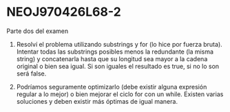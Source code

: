 # NEOJ970426L68-2
Parte dos del examen

1. Resolví el problema utilizando substrings y for (lo hice por fuerza bruta). Intentar todas las substrings posibles menos la redundante (la misma string) y concatenarla hasta que su longitud sea mayor a la cadena original o bien sea igual. Si son iguales el resultado es true, si no lo son será false.

2. Podríamos seguramente optimizarlo (debe existir alguna expresión regular a lo mejor) o bien mejorar el ciclo for con un while. Existen varias soluciones y deben existir más óptimas de igual manera.
